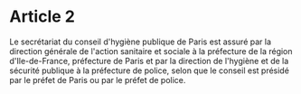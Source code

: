 # Article 2

Le secrétariat du conseil d'hygiène publique de Paris est assuré par la direction générale de l'action sanitaire et sociale à la  préfecture de la région d'Ile-de-France, préfecture de Paris et par la direction de l'hygiène et de la sécurité publique à la préfecture de police, selon que le conseil est présidé par le préfet de Paris ou par le préfet de police.
